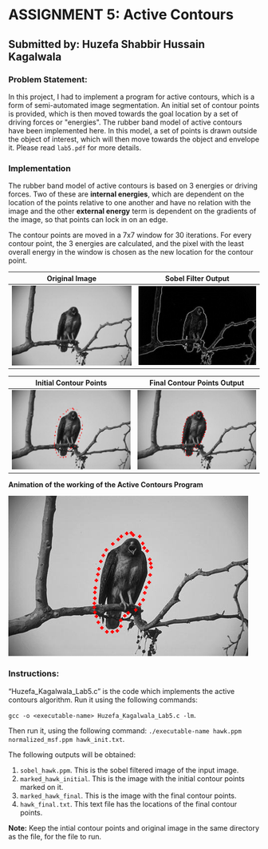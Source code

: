 # ASSIGNMENT 5: Active Contours
## Submitted by: Huzefa Shabbir Hussain Kagalwala

### Problem Statement:
In this project, I had to implement a program for active contours, which is a form of semi-automated image segmentation. An initial set of contour points is provided, which is then moved towards the goal location by a set of driving forces or "energies". The rubber band model of active contours have been implemented here. In this model, a set of points is drawn outside the object of interest, which will then move towards the object and envelope it.
Please read `lab5.pdf` for more details.

### Implementation
The rubber band model of active contours is based on 3 energies or driving forces. Two of these are **internal energies**, which are dependent on the location of the points relative to one another and have no relation with the image and the other **external energy** term is dependent on the gradients of the image, so that points can lock in on an edge.

The contour points are moved in a 7x7 window for 30 iterations. For every contour point, the 3 energies are calculated, and the pixel with the least overall energy in the window is chosen as the new location for the contour point.

|Original Image|Sobel Filter Output|
|--------------|-------------------|
|![](https://github.com/Huzefa-Kagalwala/ECE6310-Introduction-to-Computer-Vision/blob/master/5-Active%20Contours/Data/hawk.png)|![](https://github.com/Huzefa-Kagalwala/ECE6310-Introduction-to-Computer-Vision/blob/master/5-Active%20Contours/Data/sobel_hawk.png)|

|Initial Contour Points|Final Contour Points Output|
|--------------|-------------------|
|![](https://github.com/Huzefa-Kagalwala/ECE6310-Introduction-to-Computer-Vision/blob/master/5-Active%20Contours/Data/marked_hawk_initial.png)|![](https://github.com/Huzefa-Kagalwala/ECE6310-Introduction-to-Computer-Vision/blob/master/5-Active%20Contours/Data/marked_hawk_final.png)|

**Animation of the working of the Active Contours Program**

![](https://github.com/Huzefa-Kagalwala/ECE6310-Introduction-to-Computer-Vision/blob/master/5-Active%20Contours/Data/animation.gif)

### Instructions:
“Huzefa_Kagalwala_Lab5.c” is the code which implements the active contours algorithm. Run it using the following commands:

   `gcc -o <executable-name> Huzefa_Kagalwala_Lab5.c -lm`.

   Then run it, using the following command: `./executable-name hawk.ppm normalized_msf.ppm hawk_init.txt`.

The following outputs will be obtained:
1. `sobel_hawk.ppm`. This is the sobel filtered image of the input image.
2. `marked_hawk_initial`. This is the image with the initial contour points marked on it.
3. `marked_hawk_final`. This is the image with the final contour points.
4. `hawk_final.txt`. This text file has the locations of the final contour points.


**Note:** Keep the intial contour points and original image in the same directory as the file, for the file to run.